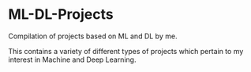 # ML-DL-Projects
Compilation of projects based on ML and DL by me.

This contains a variety of different types of projects which pertain to my interest in Machine and Deep Learning.

